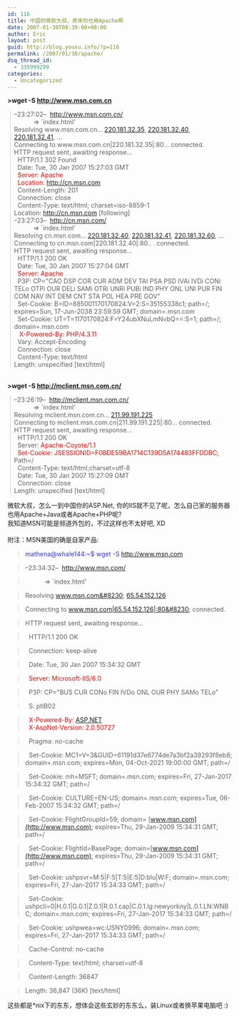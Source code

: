 ```yaml
---
id: 116
title: 中国的微软大叔，原来你也用Apache啊
date: 2007-01-30T08:39:00+00:00
author: Eric
layout: post
guid: http://blog.youxu.info/?p=116
permalink: /2007/01/30/apache/
dsq_thread_id:
  - 335999299
categories:
  - Uncategorized
---
```

<span style="font-weight: bold;">>wget -S <a href="http://www.msn.com.cn">http://www.msn.com.cn</a></span>

<blockquote style="border-left: 1px solid rgb(204, 204, 204); margin: 0pt 0pt 0pt 0.8ex; padding-left: 1ex;" class="gmail_quote">
  <p>
    &#8211;23:27:02&#8211;&nbsp;&nbsp;<a href="http://www.msn.com.cn/">http://www.msn.com.cn/</a><br /> &nbsp;&nbsp;&nbsp;&nbsp;&nbsp;&nbsp;&nbsp;&nbsp;&nbsp;&nbsp; => `index.html'<br /> Resolving www.msn.com.cn&#8230; <a href="http://220.181.32.35">220.181.32.35</a>, <a href="http://220.181.32.40"> 220.181.32.40</a>, <a href="http://220.181.32.41">220.181.32.41</a>, &#8230;<br /> Connecting to www.msn.com.cn|220.181.32.35|:80&#8230; connected.<br /> HTTP request sent, awaiting response&#8230;<br /> &nbsp;&nbsp;HTTP/1.1 302 Found<br /> &nbsp;&nbsp;Date: Tue, 30 Jan 2007 15:27:03 GMT<br /> &nbsp;&nbsp;<span style="color: rgb(255, 0, 0);">Server: Apache</span><br /> &nbsp;&nbsp;<span style="color: rgb(255, 0, 0);">Location: <a href="http://cn.msn.com">http://cn.msn.com</a></span><br /> &nbsp;&nbsp;Content-Length: 201<br /> &nbsp;&nbsp;Connection: close<br /> &nbsp;&nbsp;Content-Type: text/html; charset=iso-8859-1<br /> Location: <a href="http://cn.msn.com">http://cn.msn.com</a> [following]<br /> &#8211;23:27:03&#8211;&nbsp;&nbsp;<a href="http://cn.msn.com/">http://cn.msn.com/</a><br /> &nbsp;&nbsp;&nbsp;&nbsp;&nbsp;&nbsp;&nbsp;&nbsp;&nbsp;&nbsp; => `index.html'<br /> Resolving cn.msn.com&#8230; <a href="http://220.181.32.40">220.181.32.40</a>, <a href="http://220.181.32.41">220.181.32.41</a>, <a href="http://220.181.32.60">220.181.32.60</a>, &#8230;<br /> Connecting to cn.msn.com|220.181.32.40|:80.. . connected.<br /> HTTP request sent, awaiting response&#8230;<br /> &nbsp;&nbsp;HTTP/1.1 200 OK<br /> &nbsp;&nbsp;Date: Tue, 30 Jan 2007 15:27:04 GMT<br /> &nbsp;&nbsp;<span style="color: rgb(255, 0, 0);">Server: Apache</span><br /> &nbsp;&nbsp;P3P: CP="CAO DSP COR CUR ADM DEV TAI PSA PSD IVAi IVDi CONi TELo OTPi OUR DELi SAMi OTRi UNRi PUBi IND PHY ONL UNI PUR FIN COM NAV INT DEM CNT STA POL HEA PRE GOV"<br /> &nbsp;&nbsp;Set-Cookie: B=ID=885001170170824:V=2:S=35155338c1; path=/; expires=Sun, 17-Jun-2038 23:59:59 GMT; domain=.msn.com<br /> &nbsp;&nbsp;Set-Cookie: UT=T=1170170824:F=Y24ubXNuLmNvbQ==:S=1; path=/; domain=.msn.com<br /> &nbsp;&nbsp;<span style="color: rgb(255, 0, 0);"> X-Powered-By: PHP/4.3.11</span><br /> &nbsp;&nbsp;Vary: Accept-Encoding<br /> &nbsp;&nbsp;Connection: close<br /> &nbsp;&nbsp;Content-Type: text/html<br /> Length: unspecified [text/html]
  </p>
</blockquote>

<div>
  <br style="font-weight: bold;" /><span style="font-weight: bold;"> >wget -S <a href="http://mclient.msn.com.cn/">http://mclient.msn.com.cn/</a></span></p> 
  
  <blockquote style="border-left: 1px solid rgb(204, 204, 204); margin: 0pt 0pt 0pt 0.8ex; padding-left: 1ex;" class="gmail_quote">
    <p>
      &#8211;23:26:19&#8211;&nbsp; <a href="http://mclient.msn.com.cn/">http://mclient.msn.com.cn/</a><br /> &nbsp;&nbsp;&nbsp;&nbsp;&nbsp;&nbsp;&nbsp;&nbsp;&nbsp;&nbsp; => `index.html'<br /> Resolving mclient.msn.com.cn&#8230; <a href="http://211.99.191.225">211.99.191.225</a><br /> Connecting to mclient.msn.com.cn|211.99.191.225|:80&#8230; connected.<br /> HTTP request sent, awaiting response&#8230;<br /> &nbsp; HTTP/1.1 200 OK<br /> &nbsp; Server: <span style="color: rgb(255, 0, 0);">Apache-Coyote/1.1</span><br /> &nbsp; <span style="color: rgb(255, 0, 0);"> Set-Cookie: JSESSIONID=F0BDE59BA1714C139D5A174483FFDDBC;</span> Path=/<br /> &nbsp; Content-Type: text/html;charset=utf-8<br /> &nbsp; Date: Tue, 30 Jan 2007 15:27:09 GMT<br /> &nbsp; Connection: close<br /> Length: unspecified [text/html]
    </p>
  </blockquote>
  
  <p>
    微软大叔，怎么一到中国你的ASP.Net, 你的IIS就不见了呢，怎么自己家的服务器也用Apache+Java或者Apache+PHP呢?<br /> 我知道MSN可能是频道外包的，不过这样也不太好吧, XD<br /> &nbsp;<br /> 附注：MSN美国的确是自家产品:
  </p>
</div>

> <span style="color: rgb(51, 51, 255);">mathena@whale144:~$ wget -S <a href="http://www.msn.com">http://www.msn.com</a></span>
  
> &#8211;23:34:32&#8211;&nbsp; <http://www.msn.com/>
  
> &nbsp;&nbsp;&nbsp;&nbsp;&nbsp;&nbsp;&nbsp;&nbsp;&nbsp;&nbsp; => \`index.html'
  
> Resolving www.msn.com&#8230;  [65.54.152.126](http://65.54.152.126)
  
> Connecting to www.msn.com|65.54.152.126|:80&#8230; connected.
  
> HTTP request sent, awaiting response&#8230;
  
> &nbsp; HTTP/1.1 200 OK
  
> &nbsp; Connection: keep-alive
  
> &nbsp; Date: Tue, 30 Jan 2007 15:34:32 GMT
  
> &nbsp;  <span style="color: rgb(255, 0, 0);">Server: Microsoft-IIS/6.0</span>
  
> &nbsp; P3P: CP="BUS CUR CONo FIN IVDo ONL OUR PHY SAMo TELo"
  
> &nbsp; S: ptlB02
  
> <span style="color: rgb(255, 0, 0);">&nbsp; X-Powered-By: <a href="http://ASP.NET">ASP.NET</a></span> <br style="color: rgb(255, 0, 0);" /><span style="color: rgb(255, 0, 0);">&nbsp; X-AspNet-Version: 2.0.50727</span>
  
> &nbsp; Pragma: no-cache
  
> &nbsp; Set-Cookie: MC1=V=3&GUID=61191d37e6774de7a3bf2a39293f8eb8; domain=.msn.com; expires=Mon, 04-Oct-2021 19:00:00 GMT; path=/
  
> &nbsp; Set-Cookie: mh=MSFT; domain=.msn.com; expires=Fri, 27-Jan-2017 15:34:32 GMT; path=/
  
> &nbsp; Set-Cookie: CULTURE=EN-US; domain=.msn.com; expires=Tue, 06-Feb-2007 15:34:32 GMT; path=/
  
> &nbsp; Set-Cookie: FlightGroupId=59; domain= [www.msn.com](http://www.msn.com); expires=Thu, 29-Jan-2009 15:34:31 GMT; path=/
  
> &nbsp; Set-Cookie: FlightId=BasePage; domain=[www.msn.com](http://www.msn.com); expires=Thu, 29-Jan-2009 15:34:31 GMT; path=/
  
> &nbsp; Set-Cookie: ushpsvr=M:5|F:5|T:5|E:5|D:blu|W:F; domain=.msn.com; expires=Fri, 27-Jan-2017 15:34:33 GMT; path=/
  
> &nbsp; Set-Cookie: ushpcli=0|H.0.1|G.0.1|Z.0.1|R.0.1.cap|C.0.1.lg:newyorkny|L.0.1.LN:WNBC; domain=.msn.com; expires=Fri, 27-Jan-2017 15:34:33 GMT; path=/
  
> &nbsp; Set-Cookie: ushpwea=wc:USNY0996; domain=.msn.com; expires=Fri, 27-Jan-2017 15:34:33 GMT; path=/
  
> &nbsp; Cache-Control: no-cache
  
> &nbsp; Content-Type: text/html; charset=utf-8
  
> &nbsp; Content-Length: 36847
  
> Length: 36,847 (36K) [text/html] 

这些都是*nix下的东东，想体会这些玄妙的东东么，装Linux或者换苹果电脑吧 :)